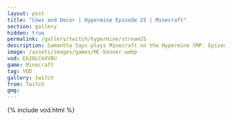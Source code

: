 ```yaml
---
layout: post
title: "Cows and Decor | Hypermine Episode 25 | Minecraft"
section: gallery
hidden: true
permalink: /gallery/twitch/hypermine/stream25
description: Samantha Says plays Minecraft on the Hypermine SMP. Episode 25.
image: /assets/images/games/MC-banner.webp
vod: Eb2OLCmXVBU
game: Minecraft
tag: VOD
gallery: twitch
from: Twitch
gmg:
---
```

{% include vod.html %}